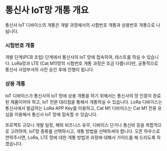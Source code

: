 # 통신사 IoT망 개통 개요
통신사 IoT 디바이스의 개통은 개발 과정에서의 시험번호 개통과 상용번호 개통으로 나뉩니다.  

### 시험번호 개통
개발 단계(PCB 조립) 단계에서 통신사의 IoT 망에 접속하여, 테스트를 하실 수 있습니다.
LoRa망과 LTE (Cat M1)망의 시험번호 개통 과정은 조금 다릅니다만, 공통적으로 통신사 사업부서의 사전 승인 후에 진행이 됩니다.  

### 상용 개통
IoT 디바이스가 통신사의 IoT 망에 상용 개통을 하기 위해서는 통신사의 망 인증이 완료된 제품이어야 하고, IoT 전문 대리점을 통해서 개통하실 수 있습니다.
LoRa 디바이스는 통신사에서 발급하는 LoRa APP Key를 이용하고, Cat M1 디바이스는 Cat M1 전용 유심을 이용해서 통신사 IoT 망에 접속할 수 있습니다.

프로젝트 규모나 개발 일정, 해외 비즈니스 유무, 디바이스 단가나 통신비 등을 복합적으로 고려하여, IoT망 종류를 선택하시고, 개통 방법을 선택하셔야 합니다.
오픈 하우스로 연락주시면, LoRa, LTE 망에 대한 개통 방법과 과정에 대해서 가이드를 해 드리도록 하겠습니다.


